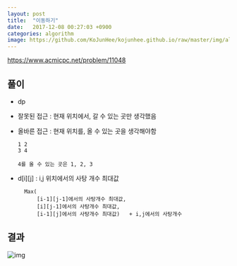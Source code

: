 ```yaml
---
layout: post
title:  "이동하기"
date:   2017-12-08 00:27:03 +0900
categories: algorithm
image: https://github.com/KoJunHee/kojunhee.github.io/raw/master/img/algorithm.png
---
```


<https://www.acmicpc.net/problem/11048>

## 풀이

- dp
- 잘못된 접근 : 현재 위치에서, 갈 수 있는 곳만 생각했음 
- 올바른 접근 : 현재 위치를, 올 수 있는 곳을 생각해야함

	````
	1 2
	3 4
	
	4를 올 수 있는 곳은 1, 2, 3
	````

- d[i][j] : i,j 위치에서의 사탕 개수 최대값

		Max( 
			[i-1][j-1]에서의 사탕개수 최대값, 
			[i][j-1]에서의 사탕개수 최대값, 
			[i-1][j]에서의 사탕개수 최대값) 	+ i,j에서의 사탕개수

	
## 결과

![img](https://github.com/KoJunHee/kojunhee.github.io/raw/master/img/move.png)
	
